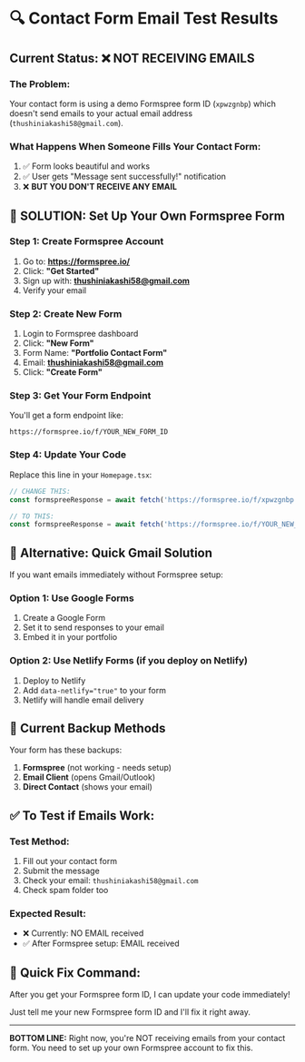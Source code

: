 # 🔍 Contact Form Email Test Results

## Current Status: ❌ NOT RECEIVING EMAILS

### The Problem:
Your contact form is using a demo Formspree form ID (`xpwzgnbp`) which doesn't send emails to your actual email address (`thushiniakashi58@gmail.com`).

### What Happens When Someone Fills Your Contact Form:
1. ✅ Form looks beautiful and works
2. ✅ User gets "Message sent successfully!" notification  
3. ❌ **BUT YOU DON'T RECEIVE ANY EMAIL**

## 🚀 SOLUTION: Set Up Your Own Formspree Form

### Step 1: Create Formspree Account
1. Go to: **https://formspree.io/**
2. Click: **"Get Started"**
3. Sign up with: **thushiniakashi58@gmail.com**
4. Verify your email

### Step 2: Create New Form
1. Login to Formspree dashboard
2. Click: **"New Form"**
3. Form Name: **"Portfolio Contact Form"**
4. Email: **thushiniakashi58@gmail.com**
5. Click: **"Create Form"**

### Step 3: Get Your Form Endpoint
You'll get a form endpoint like:
```
https://formspree.io/f/YOUR_NEW_FORM_ID
```

### Step 4: Update Your Code
Replace this line in your `Homepage.tsx`:
```javascript
// CHANGE THIS:
const formspreeResponse = await fetch('https://formspree.io/f/xpwzgnbp', {

// TO THIS:
const formspreeResponse = await fetch('https://formspree.io/f/YOUR_NEW_FORM_ID', {
```

## 📧 Alternative: Quick Gmail Solution

If you want emails immediately without Formspree setup:

### Option 1: Use Google Forms
1. Create a Google Form
2. Set it to send responses to your email
3. Embed it in your portfolio

### Option 2: Use Netlify Forms (if you deploy on Netlify)
1. Deploy to Netlify
2. Add `data-netlify="true"` to your form
3. Netlify will handle email delivery

## 🎯 Current Backup Methods

Your form has these backups:
1. **Formspree** (not working - needs setup)
2. **Email Client** (opens Gmail/Outlook)
3. **Direct Contact** (shows your email)

## ✅ To Test if Emails Work:

### Test Method:
1. Fill out your contact form
2. Submit the message
3. Check your email: `thushiniakashi58@gmail.com`
4. Check spam folder too

### Expected Result:
- ❌ Currently: NO EMAIL received
- ✅ After Formspree setup: EMAIL received

## 🔧 Quick Fix Command:

After you get your Formspree form ID, I can update your code immediately!

Just tell me your new Formspree form ID and I'll fix it right away.

---

**BOTTOM LINE:** Right now, you're NOT receiving emails from your contact form. You need to set up your own Formspree account to fix this.